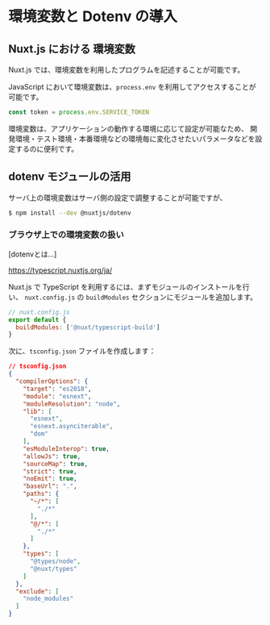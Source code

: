 # 環境変数と Dotenv の導入

## Nuxt.js における 環境変数

Nuxt.js では、環境変数を利用したプログラムを記述することが可能です。

JavaScript において環境変数は、`process.env` を利用してアクセスすることが可能です。

```js
const token = process.env.SERVICE_TOKEN
```

環境変数は、アプリケーションの動作する環境に応じて設定が可能なため、
開発環境・テスト環境・本番環境などの環境毎に変化させたいパラメータなどを設定するのに便利です。

## dotenv モジュールの活用

サーバ上の環境変数はサーバ側の設定で調整することが可能ですが、

```bash
$ npm install --dev @nuxtjs/dotenv
```


### ブラウザ上での環境変数の扱い

[dotenvとは…]

https://typescript.nuxtjs.org/ja/

Nuxt.js で TypeScript を利用するには、まずモジュールのインストールを行い、
`nuxt.config.js` の `buildModules` セクションにモジュールを追加します。


```js
// nuxt.config.js
export default {
  buildModules: ['@nuxt/typescript-build']
}
```

次に、`tsconfig.json` ファイルを作成します：

```json
// tsconfig.json
{
  "compilerOptions": {
    "target": "es2018",
    "module": "esnext",
    "moduleResolution": "node",
    "lib": [
      "esnext",
      "esnext.asynciterable",
      "dom"
    ],
    "esModuleInterop": true,
    "allowJs": true,
    "sourceMap": true,
    "strict": true,
    "noEmit": true,
    "baseUrl": ".",
    "paths": {
      "~/*": [
        "./*"
      ],
      "@/*": [
        "./*"
      ]
    },
    "types": [
      "@types/node",
      "@nuxt/types"
    ]
  },
  "exclude": [
    "node_modules"
  ]
}
```
